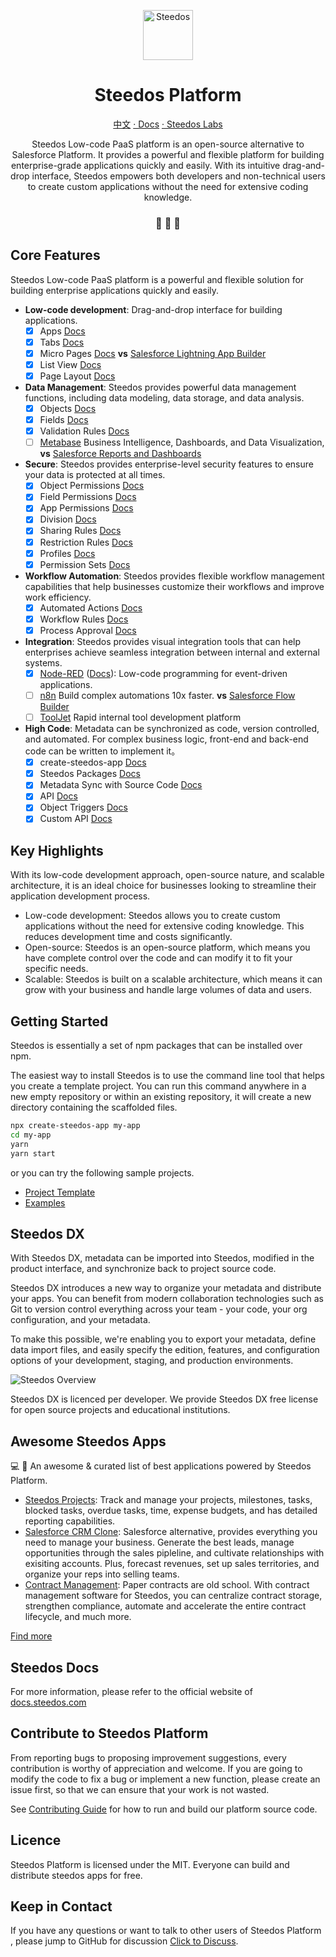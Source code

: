 
<p align="center">
  <a href="https://www.steedos.org">
    <img alt="Steedos" src="https://steedos.github.io/assets/logo.png" width="80" />
  </a>
</p>
<h1 align="center">
  Steedos Platform
</h1>

<p align="center">
<a href="./README_cn.md">中文</a>
<a href="https://docs.steedos.com"> · Docs</a>
<a href="https://github.com/steedos-labs/" target="_blank"> · Steedos Labs</a>
</p>

<p align="center">
Steedos Low-code PaaS platform is an open-source alternative to Salesforce Platform. It provides a powerful and flexible platform for building enterprise-grade applications quickly and easily.  With its intuitive drag-and-drop interface, Steedos empowers both developers and non-technical users to create custom applications without the need for extensive coding knowledge.
</p>

<h3 align="center">
 🤖 🎨 🚀
</h3>

## Core Features

Steedos Low-code PaaS platform is a powerful and flexible solution for building enterprise applications quickly and easily.     

- **Low-code development**: Drag-and-drop interface for building applications.
  - [x] Apps [Docs](https://docs.steedos.com/no-code/application/app)
  - [x] Tabs [Docs](https://docs.steedos.com/no-code/application/tab)
  - [x] Micro Pages [Docs](https://docs.steedos.com/no-code/amis/) **vs** [Salesforce Lightning App Builder](https://help.salesforce.com/s/articleView?id=sf.lightning_app_builder_overview.htm&type=5)
  - [x] List View [Docs](https://docs.steedos.com/no-code/customize/listview/)
  - [x] Page Layout [Docs](https://docs.steedos.com/no-code/customize/page-layout)
- **Data Management**: Steedos provides powerful data management functions, including data modeling, data storage, and data analysis.
  - [x] Objects [Docs](https://docs.steedos.com/no-code/customize/object) 
  - [x] Fields [Docs](https://docs.steedos.com/no-code/customize/fields/) 
  - [x] Validation Rules [Docs](https://docs.steedos.com/no-code/customize/validation-rules) 
  - [ ] [Metabase](https://github.com/metabase/metabase) Business Intelligence, Dashboards, and Data Visualization, **vs** [Salesforce Reports and Dashboards](https://help.salesforce.com/s/articleView?id=sf.analytics_overview.htm&type=5)
- **Secure**: Steedos provides enterprise-level security features to ensure your data is protected at all times.
  - [x] Object Permissions [Docs](https://docs.steedos.com/admin/permissions/object-permissions)
  - [x] Field Permissions [Docs](https://docs.steedos.com/admin/permissions/field-permissions)
  - [x] App Permissions [Docs](https://docs.steedos.com/admin/permissions/app-permissions)
  - [x] Division [Docs](https://docs.steedos.com/admin/permissions/division)
  - [x] Sharing Rules [Docs](https://docs.steedos.com/admin/permissions/sharing-rules)
  - [x] Restriction Rules [Docs](https://docs.steedos.com/admin/permissions/restriction-rules)
  - [x] Profiles [Docs](https://docs.steedos.com/admin/permissions/profile)
  - [x] Permission Sets [Docs](https://docs.steedos.com/admin/permissions/permission-set)
- **Workflow Automation**: Steedos provides flexible workflow management capabilities that help businesses customize their workflows and improve work efficiency.
  - [x] Automated Actions [Docs](https://docs.steedos.com/automation/automated-actions)
  - [x] Workflow Rules [Docs](https://docs.steedos.com/automation/workflow-rules)
  - [x] Process Approval [Docs](https://docs.steedos.com/automation/approval-process)
- **Integration**: Steedos provides visual integration tools that can help enterprises achieve seamless integration between internal and external systems.
  - [x] [Node-RED](https://github.com/node-red/node-red) ([Docs](https://docs.steedos.com/plugins/node-red)): Low-code programming for event-driven applications.
  - [ ] [n8n](https://github.com/n8n-io/n8n) Build complex automations 10x faster. **vs** [Salesforce Flow Builder](https://help.salesforce.com/s/articleView?id=sf.flow.htm&language=en_US&type=5)
  - [ ] [ToolJet](https://github.com/ToolJet/ToolJet/) Rapid internal tool development platform
- **High Code**: Metadata can be synchronized as code, version controlled, and automated. For complex business logic, front-end and back-end code can be written to implement it。
  - [x] create-steedos-app [Docs](https://docs.steedos.com/developer/create-steedos-app)
  - [x] Steedos Packages [Docs](https://docs.steedos.com/developer/package)
  - [x] Metadata Sync with Source Code [Docs](https://docs.steedos.com/developer/sync-metadata)
  - [x] API [Docs](https://docs.steedos.com/api/rest-api/)
  - [x] Object Triggers [Docs](https://docs.steedos.com/developer/action-trigger)
  - [x] Custom API [Docs](https://docs.steedos.com/developer/action-api)

## Key Highlights
                  
With its low-code development approach, open-source nature, and scalable architecture, it is an ideal choice for businesses looking to streamline their application development process.
                  
- Low-code development: Steedos allows you to create custom applications without the need for extensive coding knowledge. This reduces development time and costs significantly.
- Open-source: Steedos is an open-source platform, which means you have complete control over the code and can modify it to fit your specific needs.
- Scalable: Steedos is built on a scalable architecture, which means it can grow with your business and handle large volumes of data and users.

## Getting Started

Steedos is essentially a set of npm packages that can be installed over npm. 

The easiest way to install Steedos is to use the command line tool that helps you create a template project. You can run this command anywhere in a new empty repository or within an existing repository, it will create a new directory containing the scaffolded files.

```bash
npx create-steedos-app my-app
cd my-app
yarn
yarn start
```

or you can try the following sample projects.

- [Project Template](https://github.com/steedos/steedos-project-template)
- [Examples](https://github.com/steedos/steedos-examples)

## Steedos DX

With Steedos DX, metadata can be imported into Steedos, modified in the product interface, and synchronize back to project source code. 

Steedos DX introduces a new way to organize your metadata and distribute your apps. You can benefit from modern collaboration technologies such as Git to version control everything across your team - your code, your org configuration, and your metadata. 

To make this possible, we're enabling you to export your metadata, define data import files, and easily specify the edition, features, and configuration options of your development, staging, and production environments.

![Steedos Overview](http://www.steedos.org/assets/platform/platform-overview.png)

Steedos DX is licenced per developer. We provide Steedos DX free license for open source projects and educational institutions.

## Awesome Steedos Apps

💻 🎉 An awesome & curated list of best applications powered by Steedos Platform.

- [Steedos Projects](https://github.com/steedos-labs/project): Track and manage your projects, milestones, tasks, blocked tasks, overdue tasks, time, expense budgets, and has detailed reporting capabilities.
- [Salesforce CRM Clone](https://github.com/steedos-labs/salesforce): Salesforce alternative, provides everything you need to manage your business. Generate the best leads, manage opportunities through the sales pipleline, and cultivate relationships with exisiting accounts. Plus, forecast revenues, set up sales territories, and organize your reps into selling teams.
- [Contract Management](https://github.com/steedos-labs/contract): Paper contracts are old school. With contract management software for Steedos, you can centralize contract storage, strengthen compliance, automate and accelerate the entire contract lifecycle, and much more.

[Find more](https://github.com/steedos-labs/)

## Steedos Docs

For more information, please refer to the official website of [docs.steedos.com](https://docs.steedos.com/)

## Contribute to Steedos Platform

From reporting bugs to proposing improvement suggestions, every contribution is worthy of appreciation and welcome. If you are going to modify the code to fix a bug or implement a new function, please create an issue first, so that we can ensure that your work is not wasted.

See [Contributing Guide](/CONTRIBUTING.md) for how to run and build our platform source code.

## Licence

Steedos Platform is licensed under the MIT. Everyone can build and distribute steedos apps for free. 

## Keep in Contact

If you have any questions or want to talk to other users of Steedos Platform , please jump to GitHub for discussion [Click to Discuss](https://github.com/steedos/steedos-platform/discussions).
